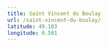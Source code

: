 ```yaml
---
title: Saint Vincent du Boulay
url: /saint-vincent-du-boulay/
latitude: 49.103
longitude: 0.501
---
```

